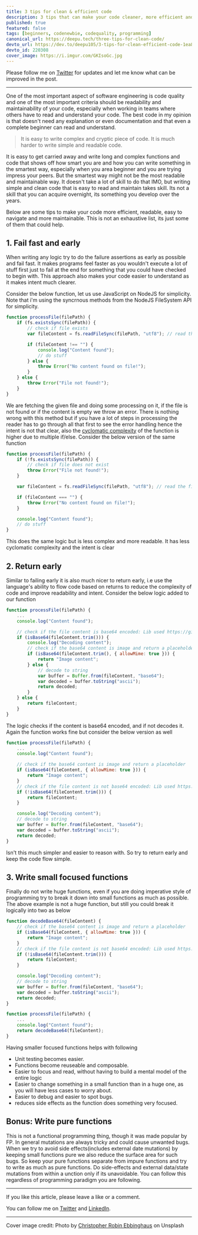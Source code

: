```yaml
---
title: 3 tips for clean & efficient code
description: 3 tips that can make your code cleaner, more efficient and easy to read
published: true
featured: false
tags: [beginners, codenewbie, codequality, programming]
canonical_url: https://deepu.tech/three-tips-for-clean-code/
devto_url: https://dev.to/deepu105/3-tips-for-clean-efficient-code-1ea8
devto_id: 220308
cover_image: https://i.imgur.com/GKIsoGc.jpg
---
```


Please follow me on [Twitter](https://twitter.com/deepu105) for updates and let me know what can be improved in the post.

---

One of the most important aspect of software engineering is code quality and one of the most important criteria should be readability and maintainability of your code, especially when working in teams where others have to read and understand your code. The best code in my opinion is that doesn't need any explanation or even documentation and that even a complete beginner can read and understand.

> It is easy to write complex and cryptic piece of code. It is much harder to write simple and readable code.

It is easy to get carried away and write long and complex functions and code that shows off how smart you are and how you can write something in the smartest way, especially when you area beginner and you are trying impress your peers. But the smartest way might not be the most readable and maintainable way. It doesn't take a lot of skill to do that IMO, but writing simple and clean code that is easy to read and maintain takes skill. Its not a skill that you can acquire overnight, its something you develop over the years.

Below are some tips to make your code more efficient, readable, easy to navigate and more maintainable. This is not an exhaustive list, its just some of them that could help.

## 1. Fail fast and early

When writing any logic try to do the failure assertions as early as possible and fail fast. It makes programs feel faster as you wouldn't execute a lot of stuff first just to fail at the end for something that you could have checked to begin with. This approach also makes your code easier to understand as it makes intent much clearer.

Consider the below function, let us use JavaScript on NodeJS for simplicity. Note that i'm using the syncrnous methods from the NodeJS FileSystem API for simplicity.

```js
function processFile(filePath) {
    if (fs.existsSync(filePath)) {
        // check if file exists
        var fileContent = fs.readFileSync(filePath, "utf8"); // read the file content

        if (fileContent !== "") {
            console.log("Content found");
            // do stuff
        } else {
            throw Error("No content found on file!");
        }
    } else {
        throw Error("File not found!");
    }
}
```

We are fetching the given file and doing some processing on it, if the file is not found or if the content is empty we throw an error. There is nothing wrong with this method but if you have a lot of steps in processing the reader has to go through all that first to see the error handling hence the intent is not that clear, also the [cyclomatic complexity](https://en.wikipedia.org/wiki/Cyclomatic_complexity) of the function is higher due to multiple if/else. Consider the below version of the same function

```js
function processFile(filePath) {
    if (!fs.existsSync(filePath)) {
        // check if file does not exist
        throw Error("File not found!");
    }

    var fileContent = fs.readFileSync(filePath, "utf8"); // read the file content

    if (fileContent === "") {
        throw Error("No content found on file!");
    }

    console.log("Content found");
    // do stuff
}
```

This does the same logic but is less complex and more readable. It has less cyclomatic complexity and the intent is clear

## 2. Return early

Similar to failing early it is also much nicer to return early, i.e use the language's ability to flow code based on returns to reduce the complexity of code and improve readability and intent. Consider the below logic added to our function

```js
function processFile(filePath) {
    ...
    console.log("Content found");

    // check if the file content is base64 encoded: Lib used https://github.com/miguelmota/is-base64
    if (isBase64(fileContent.trim())) {
        console.log("Decoding content");
        // check if the base64 content is image and return a placeholder
        if (isBase64(fileContent.trim(), { allowMime: true })) {
            return "Image content";
        } else {
            // decode to string
            var buffer = Buffer.from(fileContent, "base64");
            var decoded = buffer.toString("ascii");
            return decoded;
        }
    } else {
        return fileContent;
    }
}
```

The logic checks if the content is base64 encoded, and if not decodes it. Again the function works fine but consider the below version as well

```js
function processFile(filePath) {
    ...
    console.log("Content found");

    // check if the base64 content is image and return a placeholder
    if (isBase64(fileContent, { allowMime: true })) {
        return "Image content";
    }
    // check if the file content is not base64 encoded: Lib used https://github.com/miguelmota/is-base64
    if (!isBase64(fileContent.trim())) {
        return fileContent;
    }

    console.log("Decoding content");
    // decode to string
    var buffer = Buffer.from(fileContent, "base64");
    var decoded = buffer.toString("ascii");
    return decoded;
}
```

Isn't this much simpler and easier to reason with. So try to return early and keep the code flow simple.

## 3. Write small focused functions

Finally do not write huge functions, even if you are doing imperative style of programming try to break it down into small functions as much as possible. The above example is not a huge function, but still you could break it logically into two as below

```js
function decodeBase64(fileContent) {
    // check if the base64 content is image and return a placeholder
    if (isBase64(fileContent, { allowMime: true })) {
        return "Image content";
    }
    // check if the file content is not base64 encoded: Lib used https://github.com/miguelmota/is-base64
    if (!isBase64(fileContent.trim())) {
        return fileContent;
    }

    console.log("Decoding content");
    // decode to string
    var buffer = Buffer.from(fileContent, "base64");
    var decoded = buffer.toString("ascii");
    return decoded;
}

function processFile(filePath) {
    ...
    console.log("Content found");
    return decodeBase64(fileContent);
}
```

Having smaller focused functions helps with following

-   Unit testing becomes easier.
-   Functions become reuseable and composable.
-   Easier to focus and read, without having to build a mental model of the entire logic
-   Easier to change something in a small function than in a huge one, as you will have less cases to worry about.
-   Easier to debug and easier to spot bugs.
-   reduces side effects as the function does something very focused.

## Bonus: Write pure functions

This is not a functional programming thing, though it was made popular by FP. In general mutations are always tricky and could cause unwanted bugs. When we try to avoid side effects(includes external date mutations) by keeping small functions pure we also reduce the surface area for such bugs. So keep your pure functions separate from impure functions and try to write as much as pure functions. Do side-effects and external data/state mutations from within a unction only if its unavoidable. You can follow this regardless of programming paradigm you are following.

---

If you like this article, please leave a like or a comment.

You can follow me on [Twitter](https://twitter.com/deepu105) and [LinkedIn](https://www.linkedin.com/in/deepu05/).

---

Cover image credit: Photo by [Christopher Robin Ebbinghaus](https://unsplash.com/@cebbbinghaus?utm_source=unsplash&utm_medium=referral&utm_content=creditCopyText) on Unsplash
